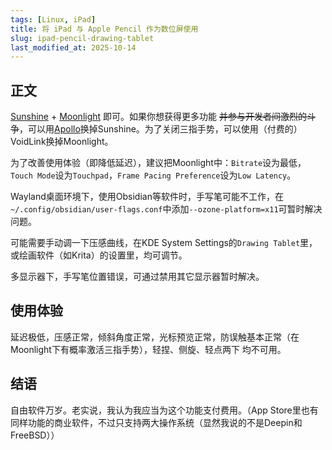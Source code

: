 ```yaml
---
tags: [Linux, iPad]
title: 将 iPad 与 Apple Pencil 作为数位屏使用
slug: ipad-pencil-drawing-tablet
last_modified_at: 2025-10-14
---
```


## 正文

[Sunshine](https://github.com/LizardByte/Sunshine) + [Moonlight](https://apps.apple.com/us/app/moonlight-game-streaming/id1000551566) 即可。如果你想获得更多功能 <del>并参与开发者间激烈的斗争</del>，可以用[Apollo](https://github.com/ClassicOldSong/Apollo)换掉Sunshine。为了关闭三指手势，可以使用（付费的）VoidLink换掉Moonlight。

为了改善使用体验（即降低延迟），建议把Moonlight中：`Bitrate`设为最低，`Touch Mode`设为`Touchpad`，`Frame Pacing Preference`设为`Low Latency`。

Wayland桌面环境下，使用Obsidian等软件时，手写笔可能不工作，在`~/.config/obsidian/user-flags.conf`中添加`--ozone-platform=x11`可暂时解决问题。

可能需要手动调一下压感曲线，在KDE System Settings的`Drawing Tablet`里，或绘画软件（如Krita）的设置里，均可调节。

多显示器下，手写笔位置错误，可通过禁用其它显示器暂时解决。

## 使用体验

延迟极低，压感正常，倾斜角度正常，光标预览正常，防误触基本正常（在Moonlight下有概率激活三指手势），轻捏、侧旋、轻点两下 均不可用。

## 结语

自由软件万岁。老实说，我认为我应当为这个功能支付费用。（App Store里也有同样功能的商业软件，不过只支持两大操作系统（显然我说的不是Deepin和FreeBSD））
